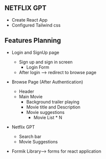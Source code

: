 ## NETFLIX GPT

- Create React App
- Configured Tailwind css

## Features Planning

- Login and SignUp page

  - Sign up and sign in screen
    - Login Form
  - After login --> redirect to browse page

- Browse Page (After Authentication)
  - Header
  - Main Movie
    - Background trailer playing
    - Movie title and Description
    - Movie suggestions
      - Movie List \* N
- Netflix GPT
  - Search bar
  - Movie Suggestions


- Formik Library--> forms for react application